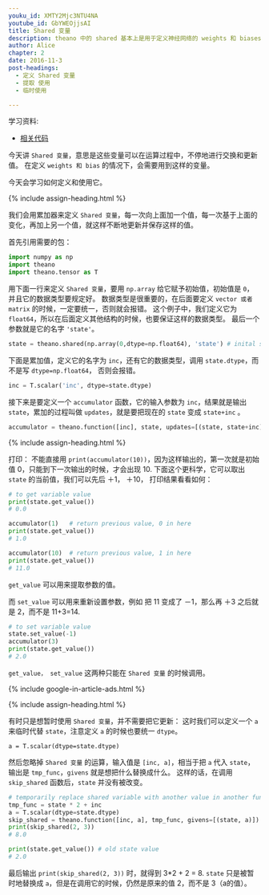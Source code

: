 ```yaml
---
youku_id: XMTY2Mjc3NTU4NA
youtube_id: GbYWEOjjsAI
title: Shared 变量
description: theano 中的 shared 基本上是用于定义神经网络的 weights 和 biases 的工具. 其中还有 get_value() 和 set_value()的功能.使用这些功能我们可以查看, 导入,导出我们的这些 model 的参数.
author: Alice
chapter: 2
date: 2016-11-3
post-headings:
  - 定义 Shared 变量
  - 提取 使用
  - 临时使用

---
```



学习资料:
  * [相关代码](https://github.com/MorvanZhou/tutorials/blob/master/theanoTUT/theano6_shared_variable.py)

今天讲 `Shared 变量`，意思是这些变量可以在运算过程中，不停地进行交换和更新值。
在定义 `weights 和 bias` 的情况下，会需要用到这样的变量。

今天会学习如何定义和使用它。


{% include assign-heading.html %}


我们会用累加器来定义 `Shared 变量`，每一次向上面加一个值，每一次基于上面的变化，再加上另一个值，就这样不断地更新并保存这样的值。

首先引用需要的包：

```python
import numpy as np
import theano
import theano.tensor as T
```

用下面一行来定义 `Shared 变量`，要用 `np.array` 给它赋予初始值，初始值是 `0`，并且它的数据类型要规定好。
数据类型是很重要的，在后面要定义 `vector 或者 matrix` 的时候，一定要统一，否则就会报错。
这个例子中，我们定义它为 `float64`，所以在后面定义其他结构的时候，也要保证这样的数据类型。
最后一个参数就是它的名字 `'state'`。

```python
state = theano.shared(np.array(0,dtype=np.float64), 'state') # inital state = 0
```

下面是累加值，定义它的名字为 `inc`，还有它的数据类型，调用 `state.dtype`，而不是写 `dtype=np.float64`， 否则会报错。

```python
inc = T.scalar('inc', dtype=state.dtype)
```

接下来是要定义一个 `accumulator` 函数，它的输入参数为 `inc`，结果就是输出 `state`，累加的过程叫做 `updates`，就是要把现在的 `state` 变成 `state+inc` 。

```python
accumulator = theano.function([inc], state, updates=[(state, state+inc)])
```

{% include assign-heading.html %}

打印：
不能直接用 `print(accumulator(10))`，因为这样输出的，第一次就是初始值 0，只能到下一次输出的时候，才会出现 10.
下面这个更科学，它可以取出 `state` 的当前值，我们可以先后 ＋1， ＋10， 打印结果看看如何：

```python
# to get variable value
print(state.get_value())
# 0.0

accumulator(1)   # return previous value, 0 in here
print(state.get_value())
# 1.0

accumulator(10)  # return previous value, 1 in here
print(state.get_value())
# 11.0
```

`get_value` 可以用来提取参数的值。

而 `set_value` 可以用来重新设置参数，例如 把 11 变成了 －1，那么再 ＋3 之后就是 2，而不是 11+3=14.


```python
# to set variable value
state.set_value(-1)
accumulator(3)
print(state.get_value())
# 2.0
```

`get_value， set_value` 这两种只能在 `Shared 变量` 的时候调用。


{% include google-in-article-ads.html %}

{% include assign-heading.html %}

有时只是想暂时使用 `Shared 变量`，并不需要把它更新：
这时我们可以定义一个 `a` 来临时代替 `state`，注意定义 `a` 的时候也要统一 `dtype`。

```
a = T.scalar(dtype=state.dtype)
```


然后忽略掉 `Shared 变量` 的运算，输入值是 `[inc, a]`，相当于把 `a` 代入 `state`，输出是 `tmp_func`，`givens` 就是想把什么替换成什么。
这样的话，在调用 `skip_shared` 函数后，`state` 并没有被改变。


```python
# temporarily replace shared variable with another value in another function
tmp_func = state * 2 + inc
a = T.scalar(dtype=state.dtype)
skip_shared = theano.function([inc, a], tmp_func, givens=[(state, a)]) # temporarily use a's value for the state
print(skip_shared(2, 3))
# 8.0

print(state.get_value()) # old state value
# 2.0
```

最后输出 `print(skip_shared(2, 3))` 时，就得到 3*2 + 2 = 8.
`state` 只是被暂时地替换成 `a`，但是在调用它的时候，仍然是原来的值 2，而不是 3（a的值）。

